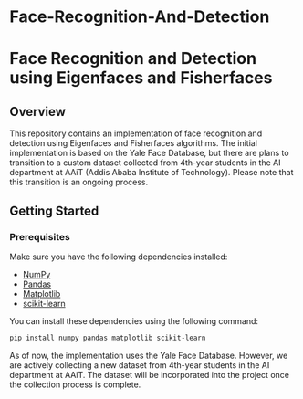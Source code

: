 # Face-Recognition-And-Detection
# Face Recognition and Detection using Eigenfaces and Fisherfaces

## Overview

This repository contains an implementation of face recognition and detection using Eigenfaces and Fisherfaces algorithms. The initial implementation is based on the Yale Face Database, but there are plans to transition to a custom dataset collected from 4th-year students in the AI department at AAiT (Addis Ababa Institute of Technology). Please note that this transition is an ongoing process.

## Getting Started

### Prerequisites

Make sure you have the following dependencies installed:

- [NumPy](https://numpy.org/)
- [Pandas](https://pandas.pydata.org/)
- [Matplotlib](https://matplotlib.org/)
- [scikit-learn](https://scikit-learn.org/)

You can install these dependencies using the following command:

```bash
pip install numpy pandas matplotlib scikit-learn

```

As of now, the implementation uses the Yale Face Database. However, we are actively collecting a new dataset from 4th-year students in the AI department at AAiT. The dataset will be incorporated into the project once the collection process is complete.
